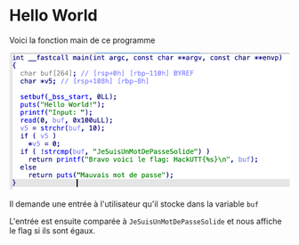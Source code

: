# Hello World

Voici la fonction main de ce programme

![alt text](image.png)

Il demande une entrée à l'utilisateur qu'il stocke dans la variable `buf`

L'entrée est ensuite comparée à `JeSuisUnMotDePasseSolide` et nous affiche le flag si ils sont égaux.